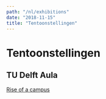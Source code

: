 ```yaml
---
path: "/nl/exhibitions"
date: "2018-11-15"
title: "Tentoonstellingen"
---
```


# Tentoonstellingen

## TU Delft Aula

<div class="blocks">
<div class="block cutcorners w-4 h-4 image">

[Rise of a campus](/nl/exhibitions/rise-of-a-campus)
</div>
</div>


